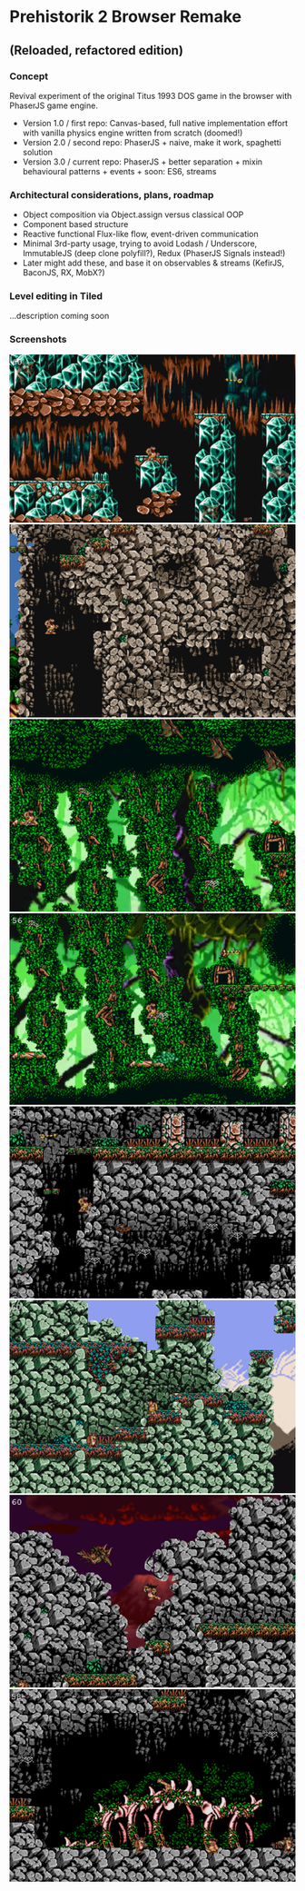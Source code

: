 # Prehistorik 2 Browser Remake

## (Reloaded, refactored edition)

### Concept

Revival experiment of the original Titus 1993 DOS game in the browser with PhaserJS game engine.

- Version 1.0 / first repo: Canvas-based, full native implementation effort with vanilla physics engine written from scratch (doomed!)
- Version 2.0 / second repo: PhaserJS + naive, make it work, spaghetti solution
- Version 3.0 / current repo: PhaserJS + better separation + mixin behavioural patterns + events + soon: ES6, streams

### Architectural considerations, plans, roadmap
- Object composition via Object.assign versus classical OOP
- Component based structure
- Reactive functional Flux-like flow, event-driven communication
- Minimal 3rd-party usage, trying to avoid Lodash / Underscore, ImmutableJS (deep clone polyfill?), Redux (PhaserJS Signals instead!)
- Later might add these, and base it on observables & streams (KefirJS, BaconJS, RX, MobX?)

### Level editing in Tiled
...description coming soon

### Screenshots
![New level edited in Tiled: Hall of Ages](./docs/screenshots/hall-of-ages.png?raw=true "New level edited in Tiled: Hall of Ages")
![New level edited in Tiled: Great Abyss](./docs/screenshots/great-abyss.png?raw=true "New level edited in Tiled: Great Abyss")
![New level edited in Tiled: Green Hell](./docs/screenshots/green-hell.png?raw=true "New level edited in Tiled: Green Hell")
![New level edited in Tiled: Green Hell 2](./docs/screenshots/green-hell2.png?raw=true "New level edited in Tiled: Green Hell 2")
![New level edited in Tiled: Downfall Rifts](./docs/screenshots/downfall-rifts.png?raw=true "New level edited in Tiled: Downfall Rifts")
![New level edited in Tiled: Rise of the Tide](./docs/screenshots/rise-of-the-tide.png?raw=true "New level edited in Tiled: Rise of the Tide")
![New level edited in Tiled: Stairway From Heaven](./docs/screenshots/stairway-from-heaven.png?raw=true "New level edited in Tiled: Stairway From Heaven")
![New level edited in Tiled: Stairway From Heaven 2](./docs/screenshots/stairway-from-heaven2.png?raw=true "New level edited in Tiled: Stairway From Heaven 2")


